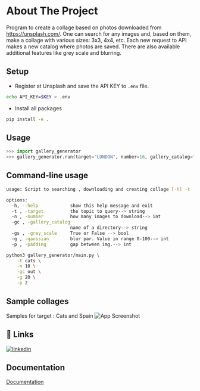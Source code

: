 # About The Project

Program to create a collage based on photos downloaded from https://unsplash.com/. One can search for any images and, based on them, make a collage with various sizes: 3x3, 4x4, etc. Each new request to API makes a new catalog where photos are saved. There are also available additional features like grey scale and blurring.

## Setup
* Register at Unsplash and save the API KEY to `.env` file.

```bash
echo API_KEY=$KEY > .env
``` 

* Install all packages
```bash
pip install -e .
```

## Usage
```python
>>> import gallery_generator
>>> gallery_generator.run(target="LONDON", number=16, gallery_catalog="LONDON", grey_scale=True,  gaussian=1, padding=10)
```

## Command-line usage
```bash
usage: Script to searching , downloading and creating collage [-h] -t  [-n] -gc  [-gs] [-g] [-p]

options:
  -h, --help            show this help message and exit
  -t , -target          the topic to query--> string
  -n , -number          how many images to download--> int
  -gc , -gallery_catalog 
                        name of a directory--> string
  -gs , -grey_scale     True or False --> bool
  -g , -gaussian        blur par. Value in range 0-100--> int
  -p , -padding         gap between img.--> int
```

```bash
python3 gallery_generator/main.py \
    -t cats \
    -n 10 \
    -gc out \
    -g 20 \
    -p 2
```

## Sample collages 
Samples for target : Cats and Spain
![App Screenshot](https://i.postimg.cc/X7JgJ9yx/collage.png)



## 🔗 Links
[![linkedin](https://img.shields.io/badge/linkedin-0A66C2?style=for-the-badge&logo=linkedin&logoColor=white)](https://www.linkedin.com/in/bartek-tajak-aa8662b0/)


## Documentation

[Documentation](https://unsplash.com/documentation)
